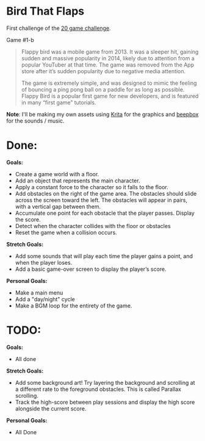 # Bird That Flaps

First challenge of the [20 game challenge](https://20_games_challenge.gitlab.io/).

Game #1-b

> Flappy bird was a mobile game from 2013. It was a sleeper hit, gaining sudden and massive popularity in 2014, likely due to attention from a popular YouTuber at that time. The game was removed from the App store after it’s sudden popularity due to negative media attention.
> 
> The game is extremely simple, and was designed to mimic the feeling of bouncing a ping pong ball on a paddle for as long as possible.
> Flappy Bird is a popular first game for new developers, and is featured in many “first game” tutorials.

**Note**: I'll be making my own assets using [Krita](https://krita.org/) for the graphics and [beepbox](https://www.beepbox.co) for the sounds / music.

# Done:

**Goals:**

- Create a game world with a floor.
- Add an object that represents the main character.
- Apply a constant force to the character so it falls to the floor.
- Add obstacles on the right of the game area. The obstacles should slide across the screen toward the left. The obstacles will appear in pairs, with a vertical gap between them.
- Accumulate one point for each obstacle that the player passes. Display the score.
- Detect when the character collides with the floor or obstacles
- Reset the game when a collision occurs.

**Stretch Goals:**

- Add some sounds that will play each time the player gains a point, and when the player loses.
- Add a basic game-over screen to display the player’s score.

**Personal Goals:**

- Make a main menu
- Add a "day/night" cycle
- Make a BGM loop for the entirety of the game.

# TODO:

**Goals:**
- All done

**Stretch Goals:**

- Add some background art! Try layering the background and scrolling at a different rate to the foreground obstacles. This is called Parallax scrolling.
- Track the high-score between play sessions and display the high score alongside the current score.

**Personal Goals:**

- All Done
